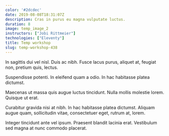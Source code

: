 ```yaml
---
color: '#2dcdec'
date: 2019-08-08T18:31:07Z
description: Cras in purus eu magna vulputate luctus.
duration: 8
image: temp_image_2
instructors: ["Jobi Rittmeier"]
technologies: ["Eleventy"]
title: Temp workshop
slug: temp-workshop-438
---
```

In sagittis dui vel nisl. Duis ac nibh. Fusce lacus purus, aliquet at, feugiat non, pretium quis, lectus.

Suspendisse potenti. In eleifend quam a odio. In hac habitasse platea dictumst.

Maecenas ut massa quis augue luctus tincidunt. Nulla mollis molestie lorem. Quisque ut erat.

Curabitur gravida nisi at nibh. In hac habitasse platea dictumst. Aliquam augue quam, sollicitudin vitae, consectetuer eget, rutrum at, lorem.

Integer tincidunt ante vel ipsum. Praesent blandit lacinia erat. Vestibulum sed magna at nunc commodo placerat.
